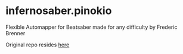 # infernosaber.pinokio
Flexible Automapper for Beatsaber made for any difficulty by Frederic Brenner

Original repo resides [here](https://github.com/fred-brenner/InfernoSaber---BeatSaber-Automapper)
